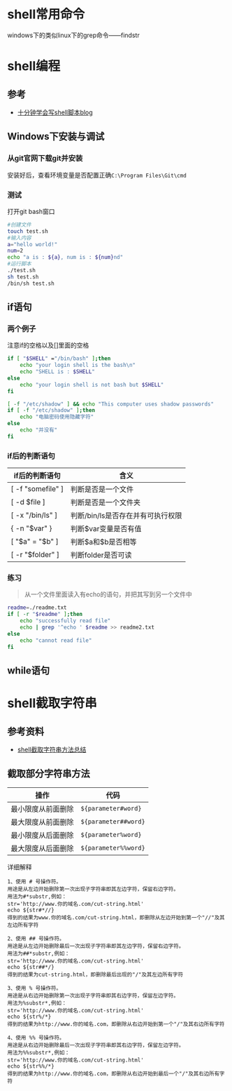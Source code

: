 # shell常用命令

windows下的类似linux下的grep命令——findstr



# shell编程

## 参考

- [十分钟学会写shell脚本blog](https://www.cnblogs.com/handsomecui/p/5869361.html)

## Windows下安装与调试

### 从git官网下载git并安装 

安装好后，查看环境变量是否配置正确`C:\Program Files\Git\cmd`

### 测试

打开git bash窗口

```bash
#创建文件
touch test.sh
#输入内容
a="hello world!"
num=2
echo "a is : ${a}, num is : ${num}nd"
#运行脚本
./test.sh
sh test.sh
/bin/sh test.sh
```



## if语句

### 两个例子

注意if的空格以及[]里面的空格

```bash
if [ "$SHELL" ="/bin/bash" ];then
	echo "your login shell is the bash\n"
	echo "SHELL is : $SHELL"
else
	echo "your login shell is not bash but $SHELL"
fi
```



```bash
[ -f "/etc/shadow" ] && echo "This computer uses shadow passwords"
if [ -f "/etc/shadow" ];then
	echo "电脑密码使用隐藏字符"
else
	echo "并没有"
fi
```

### if后的判断语句

| if后的判断语句    | 含义                              |
| ----------------- | --------------------------------- |
| [ -f "somefile" ] | 判断是否是一个文件                |
| [ -d $file ]      | 判断是否是一个文件夹              |
| [ -x "/bin/ls" ]  | 判断/bin/ls是否存在并有可执行权限 |
| { -n "$var" }     | 判断$var变量是否有值              |
| [ "\$a" = "\$b" ] | 判断\$a和\$b是否相等              |
| [ -r "$folder" ]  | 判断folder是否可读                |

### 练习

> 从一个文件里面读入有echo的语句，并把其写到另一个文件中

```bash
readme=./readme.txt
if [ -r "$readme" ];then
	echo "successfully read file"
	echo | grep '^echo ' $readme >> readme2.txt
else
	echo "cannot read file"
fi
```

## while语句









# shell截取字符串

## 参考资料

- [shell截取字符串方法总结](https://blog.csdn.net/weixin_34010566/article/details/85639338?utm_medium=distribute.pc_relevant.none-task-blog-BlogCommendFromMachineLearnPai2-1.channel_param&depth_1-utm_source=distribute.pc_relevant.none-task-blog-BlogCommendFromMachineLearnPai2-1.channel_param)

## 截取部分字符串方法

| 操作               | 代码                 |
| ------------------ | -------------------- |
| 最小限度从前面删除 | `${parameter#word}`  |
| 最大限度从前面删除 | `${parameter##word}` |
| 最小限度从后面删除 | `${parameter%word}`  |
| 最大限度从后面删除 | `${parameter%%word}` |

详细解释

```
1、使用 # 号操作符。
用途是从左边开始删除第一次出现子字符串即其左边字符，保留右边字符。
用法为#*substr,例如：
str='http://www.你的域名.com/cut-string.html'
echo ${str#*//}
得到的结果为www.你的域名.com/cut-string.html，即删除从左边开始到第一个"//"及其左边所有字符

2、使用 ## 号操作符。
用途是从左边开始删除最后一次出现子字符串即其左边字符，保留右边字符。
用法为##*substr,例如：
str='http://www.你的域名.com/cut-string.html'
echo ${str##*/}
得到的结果为cut-string.html，即删除最后出现的"/"及其左边所有字符

3、使用 % 号操作符。
用途是从右边开始删除第一次出现子字符串即其右边字符，保留左边字符。
用法为%substr*,例如：
str='http://www.你的域名.com/cut-string.html'
echo ${str%/*}
得到的结果为http://www.你的域名.com，即删除从右边开始到第一个"/"及其右边所有字符

4、使用 %% 号操作符。
用途是从右边开始删除最后一次出现子字符串即其右边字符，保留左边字符。
用法为%%substr*,例如：
str='http://www.你的域名.com/cut-string.html'
echo ${str%%/*}
得到的结果为http://www.你的域名.com，即删除从右边开始到最后一个"/"及其右边所有字符
```









